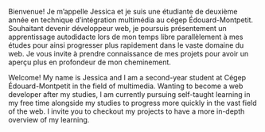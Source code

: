 Bienvenue!
Je m’appelle Jessica et je suis une étudiante de deuxième année en technique d’intégration multimédia au cégep Édouard-Montpetit. Souhaitant devenir développeur web, je poursuis présentement un apprentissage autodidacte lors de mon temps libre parallèlement à mes études pour ainsi progresser plus rapidement dans le vaste domaine du web.
Je vous invite à prendre connaissance de mes projets pour avoir un aperçu plus en profondeur de mon cheminement.

Welcome!
My name is Jessica and I am a second-year student at Cégep Édouard-Montpetit in the field of multimedia. Wanting to become a web developer after my studies, I am currently pursuing self-taught learning in my free time alongside my studies to progress more quickly in the vast field of the web.
I invite you to checkout my projects to have a more in-depth overview of my learning.
